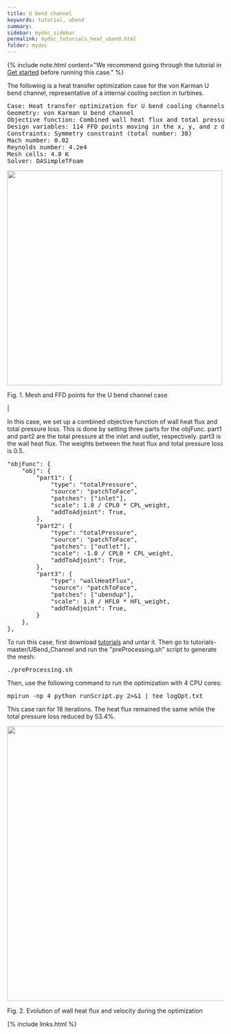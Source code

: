 ```yaml
---
title: U bend channel
keywords: tutorial, ubend
summary: 
sidebar: mydoc_sidebar
permalink: mydoc_tutorials_heat_ubend.html
folder: mydoc
---
```


{% include note.html content="We recommend going through the tutorial in [Get started](mydoc_get_started_download_docker.html) before running this case." %}

The following is a heat transfer optimization case for the von Karman U bend channel, representative of a internal cooling section in turbines.

<pre>
Case: Heat transfer optimization for U bend cooling channels
Geometry: von Karman U bend channel
Objective function: Combined wall heat flux and total pressure loss
Design variables: 114 FFD points moving in the x, y, and z directions
Constraints: Symmetry constraint (total number: 38)
Mach number: 0.02
Reynolds number: 4.2e4
Mesh cells: 4.8 K
Solver: DASimpleTFoam
</pre>

<img src="{{ site.url }}{{ site.baseurl }}/images/tutorials/UBend_FFD.png" width="500" />

Fig. 1. Mesh and FFD points for the U bend channel case

|

In this case, we set up a combined objective function of wall heat flux and total pressure loss. This is done by setting three parts for the objFunc. part1 and part2 are the total pressure at the inlet and outlet, respectively. part3 is the wall heat flux. The weights between the heat flux and total pressure loss is 0.5.

<pre>
"objFunc": {
    "obj": {
        "part1": {
            "type": "totalPressure",
            "source": "patchToFace",
            "patches": ["inlet"],
            "scale": 1.0 / CPL0 * CPL_weight,
            "addToAdjoint": True,
        },
        "part2": {
            "type": "totalPressure",
            "source": "patchToFace",
            "patches": ["outlet"],
            "scale": -1.0 / CPL0 * CPL_weight,
            "addToAdjoint": True,
        },
        "part3": {
            "type": "wallHeatFlux",
            "source": "patchToFace",
            "patches": ["ubendup"],
            "scale": 1.0 / HFL0 * HFL_weight,
            "addToAdjoint": True,
        }
    },
},
</pre>

To run this case, first download [tutorials](https://github.com/DAFoam/tutorials/archive/master.tar.gz) and untar it. Then go to tutorials-master/UBend_Channel and run the "preProcessing.sh" script to generate the mesh:

<pre>
./preProcessing.sh
</pre>

Then, use the following command to run the optimization with 4 CPU cores:

<pre>
mpirun -np 4 python runScript.py 2>&1 | tee logOpt.txt
</pre>

This case ran for 18 iterations. The heat flux remained the same while the total pressure loss reduced by 53.4%. 

<img src="{{ site.url }}{{ site.baseurl }}/images/tutorials/UBend_movie.gif" width="640" />

Fig. 2. Evolution of wall heat flux and velocity during the optimization

{% include links.html %}
